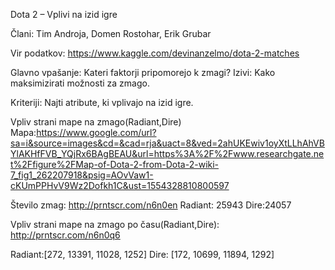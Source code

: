 Dota 2 – Vplivi na izid igre

Člani: Tim Androja, Domen Rostohar, Erik Grubar

Vir podatkov: https://www.kaggle.com/devinanzelmo/dota-2-matches

Glavno vpašanje: Kateri faktorji pripomorejo k zmagi?
Izivi: Kako maksimizirati možnosti za zmago.

Kriteriji: Najti atribute, ki vplivajo na izid igre. 



Vpliv strani mape na zmago(Radiant,Dire)
Mapa:https://www.google.com/url?sa=i&source=images&cd=&cad=rja&uact=8&ved=2ahUKEwiv1oyXtLLhAhVBYlAKHfFVB_YQjRx6BAgBEAU&url=https%3A%2F%2Fwww.researchgate.net%2Ffigure%2FMap-of-Dota-2-from-Dota-2-wiki-7_fig1_262207918&psig=AOvVaw1-cKUmPPHvV9Wz2Dofkh1C&ust=1554328810800597

Število zmag:
http://prntscr.com/n6n0en
Radiant: 25943 
Dire:24057



Vpliv strani mape na zmago po času(Radiant,Dire):
http://prntscr.com/n6n0q6

Radiant:[272, 13391, 11028, 1252] 				Dire: [172, 10699, 11894, 1292]






